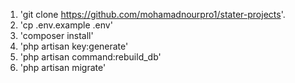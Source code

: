 1. 'git clone https://github.com/mohamadnourpro1/stater-projects'.
2. 'cp .env.example .env'
3. 'composer install'
4. 'php artisan key:generate'
5. 'php artisan command:rebuild_db'
6. 'php artisan migrate'
